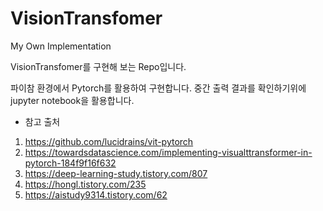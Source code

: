 # VisionTransfomer
My Own Implementation

VisionTransfomer를 구현해 보는 Repo입니다.

파이참 환경에서 Pytorch를 활용하여 구현합니다.
중간 출력 결과를 확인하기위에 jupyter notebook을 활용합니다.

* 참고 출처
1) https://github.com/lucidrains/vit-pytorch
2) https://towardsdatascience.com/implementing-visualttransformer-in-pytorch-184f9f16f632
3) https://deep-learning-study.tistory.com/807
4) https://hongl.tistory.com/235
5) https://aistudy9314.tistory.com/62

